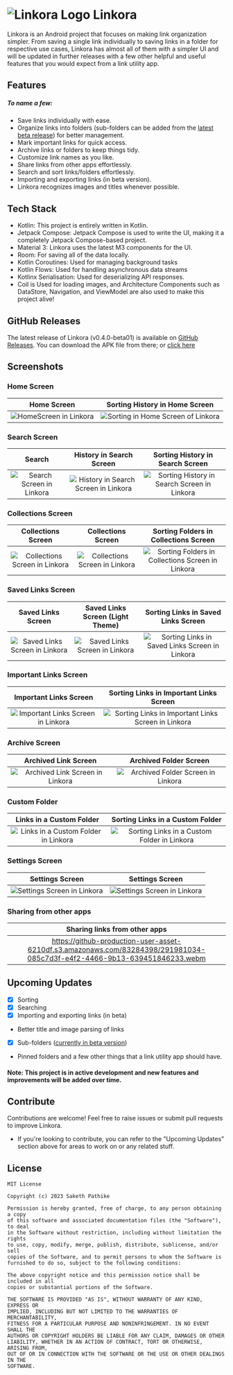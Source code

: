 # ![Linkora Logo](https://github.com/sakethpathike/Linkora/blob/master/app/src/main/res/mipmap-hdpi/logo_launcher.png?raw=true) Linkora

Linkora is an Android project that focuses on making link organization simpler. From saving a single link individually to saving links in a folder for respective use cases, Linkora has almost all of them with a simpler UI and will be updated in further releases with a few other helpful and useful features that you would expect from a link utility app.

## Features

##### To name a few:

- Save links individually with ease.
- Organize links into folders (sub-folders can be added from the [latest beta release](https://github.com/sakethpathike/Linkora/releases/tag/release-v0.4.0-beta01)) for better management.
- Mark important links for quick access.
- Archive links or folders to keep things tidy.
- Customize link names as you like.
- Share links from other apps effortlessly.
- Search and sort links/folders effortlessly.
- Importing and exporting links (in beta version).
- Linkora recognizes images and titles whenever possible.

## Tech Stack

- Kotlin: This project is entirely written in Kotlin.
- Jetpack Compose: Jetpack Compose is used to write the UI, making it a completely Jetpack Compose-based project.
- Material 3: Linkora uses the latest M3 components for the UI.
- Room: For saving all of the data locally.
- Kotlin Coroutines: Used for managing background tasks
- Kotlin Flows: Used for handling asynchronous data streams
- Kotlinx Serialisation: Used for deserializing API responses.
- Coil is Used for loading images, and Architecture Components such as DataStore, Navigation, and ViewModel are also used to make this project alive!

## GitHub Releases
The latest release of Linkora (v0.4.0-beta01) is available on [GitHub Releases](https://github.com/sakethpathike/Linkora/releases/tag/release-v0.4.0-beta01). You can download the APK file from there; or [click here](https://github.com/sakethpathike/Linkora/releases/download/release-v0.4.0-beta01/Linkora-v0.4.0-beta01.apk)

## Screenshots

### Home Screen

|                                                       Home Screen                                                      | Sorting History in Home Screen |
|:-----------------------------------------------------------------------------------------------------------------------:|:-------------:|
| ![HomeScreen in Linkora](https://github.com/sakethpathike/Linkora/assets/83284398/2c2c09a4-78e0-409c-b2e5-45a3688c34ea) |![Sorting in Home Screen of Linkora](https://github.com/sakethpathike/Linkora/assets/83284398/fe33dcd3-c142-4f68-ac1d-757c5134833c)|

### Search Screen

|                                                           Search                                                           |                                                       History in Search Screen                                                        |                                                       Sorting History in Search Screen                                                        |
|:--------------------------------------------------------------------------------------------------------------------------:|:-------------------------------------------------------------------------------------------------------------------------------------:|:---------------------------------------------------------------------------------------------------------------------------------------------:|
| ![Search Screen in Linkora](https://github.com/sakethpathike/Linkora/assets/83284398/b158a105-be5e-4d4d-8ae8-b2d87b7063b3) | ![History in Search Screen in Linkora](https://github.com/sakethpathike/Linkora/assets/83284398/7162d7f4-8a24-41cb-a477-127b65603606) | ![Sorting History in Search Screen in Linkora](https://github.com/sakethpathike/Linkora/assets/83284398/9fce4fd6-45b0-48f6-9d34-497d3d49a62e) |

### Collections Screen

|                                                       Collections Screen                                                        | Collections Screen |                                                       Sorting Folders in Collections Screen                                                        |
|:-------------------------------------------------------------------------------------------------------------------------------:|:-------------:|:--------------------------------------------------------------------------------------------------------------------------------------------------:|
| ![Collections Screen in Linkora](https://github.com/sakethpathike/Linkora/assets/83284398/57f7b9c4-bd8c-47e7-9488-c1143156e964) |![Collections Screen in Linkora](https://github.com/sakethpathike/Linkora/assets/83284398/c2c70bb2-4e9a-49de-a943-7ba9b03316b1)| ![Sorting Folders in Collections Screen in Linkora](https://github.com/sakethpathike/Linkora/assets/83284398/90136dfd-ae1e-45fe-a3e1-8568facc3f87) |

### Saved Links Screen

|                                                       Saved Links Screen                                                        | Saved Links Screen (Light Theme) |                                                       Sorting Links in Saved Links Screen                                                        |
|:-------------------------------------------------------------------------------------------------------------------------------:|:-------------:|:------------------------------------------------------------------------------------------------------------------------------------------------:|
| ![Saved Links Screen in Linkora](https://github.com/sakethpathike/Linkora/assets/83284398/8045296c-0187-4586-9c6c-818c36e54034) |![Saved Links Screen in Linkora](https://github.com/sakethpathike/Linkora/assets/83284398/f3d8dd80-ae8d-4cc4-8b0d-eed454f57b78)| ![Sorting Links in Saved Links Screen in Linkora](https://github.com/sakethpathike/Linkora/assets/83284398/22639fa7-ff50-4c0e-8eed-b964a06c7b21) |

### Important Links Screen

|                                                       Important Links Screen                                                        |                                                       Sorting Links in Important Links Screen                                                        |
|:-----------------------------------------------------------------------------------------------------------------------------------:|:----------------------------------------------------------------------------------------------------------------------------------------------------:|
| ![Important Links Screen in Linkora](https://github.com/sakethpathike/Linkora/assets/83284398/a2cc009e-25f2-4e7f-850c-94b2fe3f923e) | ![Sorting Links in Important Links Screen in Linkora](https://github.com/sakethpathike/Linkora/assets/83284398/f873fe3f-435b-4bb9-ad03-98a1a6e7aaca) |

### Archive Screen

|                                                       Archived Link Screen                                                        |                                                       Archived Folder Screen                                                        |
|:---------------------------------------------------------------------------------------------------------------------------------:|:-----------------------------------------------------------------------------------------------------------------------------------:|
| ![Archived Link Screen in Linkora](https://github.com/sakethpathike/Linkora/assets/83284398/0ad080e2-9d85-4dc1-8f8c-a51bd60a39f6) | ![Archived Folder Screen in Linkora](https://github.com/sakethpathike/Linkora/assets/83284398/4edd4c67-0525-4665-ac89-8a0518cf94c7) |

### Custom Folder

|                                                       Links in a Custom Folder                                                        |                                                       Sorting Links in a Custom Folder                                                        |
|:-------------------------------------------------------------------------------------------------------------------------------------:|:---------------------------------------------------------------------------------------------------------------------------------------------:|
| ![Links in a Custom Folder in Linkora](https://github.com/sakethpathike/Linkora/assets/83284398/c11c54b1-eb0d-4308-8bd1-3f52751a5b02) | ![Sorting Links in a Custom Folder in Linkora](https://github.com/sakethpathike/Linkora/assets/83284398/be0d5501-1b90-4288-89eb-e691630f1c2f) |

### Settings Screen

|                                                       Settings Screen                                                        | Settings Screen |
|:----------------------------------------------------------------------------------------------------------------------------:|:-------------:|
| ![Settings Screen in Linkora](https://github.com/sakethpathike/Linkora/assets/83284398/e7e7a604-0adc-4e7f-85a5-a206131af7a3) |![Settings Screen in Linkora](https://github.com/sakethpathike/Linkora/assets/83284398/5b6dfc28-bef2-4060-8b2b-2282299ee400)|

### Sharing from other apps

|                                                        Sharing links from other apps                                                         |
|:--------------------------------------------------------------------------------------------------------------------------------------------:|
| https://github-production-user-asset-6210df.s3.amazonaws.com/83284398/291981034-085c7d3f-e4f2-4466-9b13-639451846233.webm  |

## Upcoming Updates
- [x] Sorting
- [x] Searching
- [x] Importing and exporting links (in beta)
- Better title and image parsing of links
- [x] Sub-folders ([currently in beta version](https://github.com/sakethpathike/Linkora/releases/tag/release-v0.4.0-beta01))
- Pinned folders and a few other things that a link utility app should have.

#### Note: This project is in active development and new features and improvements will be added over time.

## Contribute

Contributions are welcome! Feel free to raise issues or submit pull requests to improve Linkora.

- If you're looking to contribute, you can refer to the "Upcoming Updates" section above for areas to work on or any related stuff.

## License

```
MIT License

Copyright (c) 2023 Saketh Pathike

Permission is hereby granted, free of charge, to any person obtaining a copy
of this software and associated documentation files (the "Software"), to deal
in the Software without restriction, including without limitation the rights
to use, copy, modify, merge, publish, distribute, sublicense, and/or sell
copies of the Software, and to permit persons to whom the Software is
furnished to do so, subject to the following conditions:

The above copyright notice and this permission notice shall be included in all
copies or substantial portions of the Software.

THE SOFTWARE IS PROVIDED "AS IS", WITHOUT WARRANTY OF ANY KIND, EXPRESS OR
IMPLIED, INCLUDING BUT NOT LIMITED TO THE WARRANTIES OF MERCHANTABILITY,
FITNESS FOR A PARTICULAR PURPOSE AND NONINFRINGEMENT. IN NO EVENT SHALL THE
AUTHORS OR COPYRIGHT HOLDERS BE LIABLE FOR ANY CLAIM, DAMAGES OR OTHER
LIABILITY, WHETHER IN AN ACTION OF CONTRACT, TORT OR OTHERWISE, ARISING FROM,
OUT OF OR IN CONNECTION WITH THE SOFTWARE OR THE USE OR OTHER DEALINGS IN THE
SOFTWARE.
```